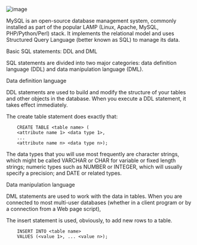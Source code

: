 

![image](https://user-images.githubusercontent.com/101452094/188689555-bba887dd-edce-42d3-b19e-196c870a253f.png)


MySQL is an open-source database management system, commonly installed as part of the popular LAMP (Linux, Apache, MySQL, PHP/Python/Perl) stack. It implements the relational model and uses Structured Query Language (better known as SQL) to manage its data.


Basic SQL statements: DDL and DML

SQL statements are divided into two major categories: data definition language (DDL) and data manipulation language (DML).


Data definition language

DDL statements are used to build and modify the structure of your tables and other objects in the database. When you execute a DDL statement, it takes effect immediately.

The create table statement does exactly that:

        CREATE TABLE <table name> ( 
        <attribute name 1> <data type 1>,
        ...
        <attribute name n> <data type n>);

The data types that you will use most frequently are character strings, which might be called VARCHAR or CHAR for variable or fixed length strings; numeric types such as NUMBER or INTEGER, which will usually specify a precision; and DATE or related types. 


Data manipulation language

DML statements are used to work with the data in tables. When you are connected to most multi-user databases (whether in a client program or by a connection from a Web page script),

The insert statement is used, obviously, to add new rows to a table.

        INSERT INTO <table name>
        VALUES (<value 1>, ... <value n>);
